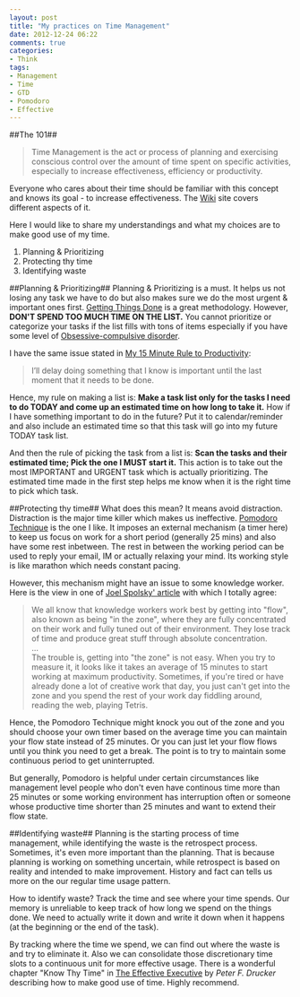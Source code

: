 ```yaml
---
layout: post
title: "My practices on Time Management"
date: 2012-12-24 06:22
comments: true
categories:
- Think
tags:
- Management
- Time
- GTD
- Pomodoro
- Effective
---
```


[Wiki]: http://en.wikipedia.org/wiki/Time_management
[Obsessive-compulsive disorder]: http://en.wikipedia.org/wiki/Obsessive%E2%80%93compulsive_disorder
[My 15 Minute Rule to Productivity]: http://simpleprogrammer.com/2012/10/28/my-15-minute-rule-to-productivity/
[Getting Things Done]: http://en.wikipedia.org/wiki/Getting_Things_Done
[Pomodoro Technique]: http://en.wikipedia.org/wiki/Pomodoro_Technique
[Joel Spolsky' article]: http://www.joelonsoftware.com/articles/fog0000000068.html
[The Effective Executive]: http://www.amazon.com/Effective-Executive-Drucker-Series-Peter/dp/0750643900/ref=sr_1_2?ie=UTF8&qid=1356302486&sr=8-2&keywords=The+Effective+Executive

##The 101##
>Time Management is the act or process of planning and exercising conscious control over the amount of time spent on specific activities, especially to increase effectiveness, efficiency or productivity.

Everyone who cares about their time should be familiar with this concept and knows its goal - to increase effectiveness.  The [Wiki][] site covers different aspects of it.

Here I would like to share my understandings and what my choices are to make good use of my time.  
1. Planning & Prioritizing  
2. Protecting thy time  
3. Identifying waste  

##Planning & Prioritizing##
Planning & Prioritizing is a must.  It helps us not losing any task we have to do but also makes sure we do the most urgent & important ones first.  [Getting Things Done][] is a great methodology.  However, **DON'T SPEND TOO MUCH TIME ON THE LIST.**  You cannot prioritize or categorize your tasks if the list fills with tons of items especially if you have some level of [Obsessive-compulsive disorder][].

I have the same issue stated in [My 15 Minute Rule to Productivity]:
>I’ll delay doing something that I know is important until the last moment that it needs to be done.

Hence, my rule on making a list is: **Make a task list only for the tasks I need to do TODAY and come up an estimated time on how long to take it.**  How if I have something important to do in the future? Put it to calendar/reminder and also include an estimated time so that this task will go into my future TODAY task list.  

And then the rule of picking the task from a list is: **Scan the tasks and their estimated time; Pick the one I MUST start it.**  This action is to take out the most IMPORTANT and URGENT task which is actually prioritizing.  The estimated time made in the first step helps me know when it is the right time to pick which task.

##Protecting thy time##
What does this mean?  It means avoid distraction.  Distraction is the major time killer which makes us ineffective.  [Pomodoro Technique][] is the one I like.  It imposes an external mechanism (a timer here) to keep us focus on work for a short period (generally 25 mins) and also have some rest inbetween.  The rest in between the working period can be used to reply your email, IM or actually relaxing your mind.  Its working style is like marathon which needs constant pacing.

However, this mechanism might have an issue to some knowledge worker.  Here is the view in one of [Joel Spolsky' article][] with which I totally agree:  
>We all know that knowledge workers work best by getting into "flow", also known as being "in the zone", where they are fully concentrated on their work and fully tuned out of their environment. They lose track of time and produce great stuff through absolute concentration.  
>...  
>The trouble is, getting into "the zone" is not easy. When you try to measure it, it looks like it takes an average of 15 minutes to start working at maximum productivity.  Sometimes, if you're tired or have already done a lot of creative work that day, you just can't get into the zone and you spend the rest of your work day fiddling around, reading the web, playing Tetris.

Hence, the Pomodoro Technique might knock you out of the zone and you should choose your own timer based on the average time you can maintain your flow state instead of 25 minutes.  Or you can just let your flow flows until you think you need to get a break.  The point is to try to maintain some continuous period to get uninterrupted.  

But generally, Pomodoro is helpful under certain circumstances like management level people who don't even have continous time more than 25 minutes or some working environment has interruption often or someone whose productive time shorter than 25 minutes and want to extend their flow state.

##Identifying waste##
Planning is the starting process of time management, while identifying the waste is the retrospect process.  Sometimes, it's even more important than the planning.  That is because planning is working on something uncertain, while retrospect is based on reality and intended to make improvement.  History and fact can tells us more on the our regular time usage pattern.  

How to identify waste?  Track the time and see where your time spends.  Our memory is unreliable to keep track of how long we spend on the things done.  We need to actually write it down and write it down when it happens (at the beginning or the end of the task).  

By tracking where the time we spend, we can find out where the waste is and try to eliminate it.  Also we can consolidate those discretionary time slots to a continuous unit for more effective usage.  There is a wonderful chapter "Know Thy Time" in [The Effective Executive] by _Peter F. Drucker_ describing how to make good use of time.  Highly recommend.
